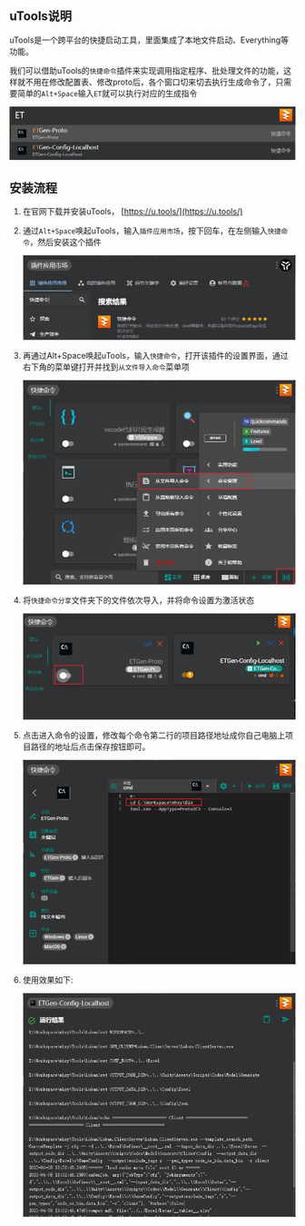## uTools说明

uTools是一个跨平台的快捷启动工具，里面集成了本地文件启动、Everything等功能。

我们可以借助uTools的`快捷命令`插件来实现调用指定程序、批处理文件的功能，这样就不用在修改配置表、修改proto后，各个窗口切来切去执行生成命令了，只需要简单的`Alt+Space`输入`ET`就可以执行对应的生成指令

![image-20230408132552451](image-20230408132552451.png)

## 安装流程

1. 在官网下载并安装uTools， [https://u.tools/](https://u.tools/)

2. 通过`Alt+Space`唤起uTools，输入`插件应用市场`，按下回车，在左侧输入`快捷命令`，然后安装这个插件

   ![image-20230408132821912](image-20230408132821912.png)

3. 再通过Alt+Space唤起uTools，输入`快捷命令`，打开该插件的设置界面，通过右下角的菜单键打开并找到`从文件导入命令`菜单项

   ![image-20230408133010383](image-20230408133010383.png)

4. 将`快捷命令分享`文件夹下的文件依次导入，并将命令设置为激活状态

   ![image-20230408133118883](image-20230408133118883.png)

5. 点击进入命令的设置，修改每个命令第二行的项目路径地址成你自己电脑上项目路径的地址后点击保存按钮即可。

   ![image-20230408133205091](image-20230408133205091-16809319261725.png)

6. 使用效果如下:

   ![image-20230408133251202](image-20230408133251202.png)